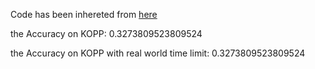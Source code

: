 Code has been inhereted from [here](https://github.com/nyuolab/MedMobile/tree/main/Evaluation)

the Accuracy on KOPP: 0.3273809523809524

the Accuracy on KOPP with real world time limit: 0.3273809523809524
